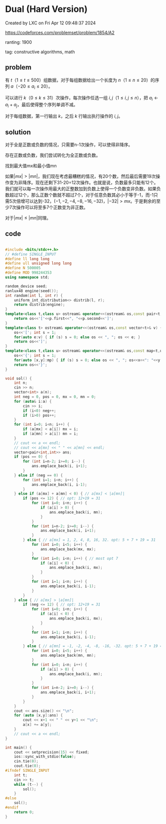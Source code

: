 # Dual (Hard Version)

Created by LXC on Fri Apr 12 09:48:37 2024

https://codeforces.com/problemset/problem/1854/A2

ranting: 1900

tag: constructive algorithms, math

## problem

有 $t$（$1\le t\le 500$）组数据，对于每组数据给出一个长度为 $n$（$1\le n\le 20$）的序列 $a$（$-20\le a_i\le 20$）。

可以进行 $k$（$0\le k\le 31$）次操作，每次操作任选一组 $i,j$（$1\le i,j\le n$），把 $a_i\leftarrow a_i+a_j$，最后使得整个序列单调不减。

对于每组数据，第一行输出 $k$，之后 $k$ 行输出执行操作的 $i,j$。

## solution

对于全是正数或负数的情况，只需要n-1次操作，可以使得非降序。

存在正数或负数，我们尝试转化为全正数或负数。

找到最大值mx和最小值mn

如果$|mx| > |mn|$，我们现在考虑最糟糕的情况，有20个数，然后最后需要19次操作变为非降序。现在还剩下31-20=12次操作。也就是说，负数最多只能有12个。我们就可以每一次操作用最大的正整数加到负数上使得一个负数变非负数。如果负数超过12个，那么正数个数就不超过7个，对于任意负数其必小于等于-1，而-1只需5次倍增可以达到-32，($-1,-2,-4,-8,-16,-32$)，$|-32|>mx$。于是剩余的至少7次操作可以将至多7个正数变为非正数。

对于$|mx| \le |mn|$同理。

## code

``` cpp

#include <bits/stdc++.h>
// #define SINGLE_INPUT
#define ll long long
#define ull unsigned long long
#define N 500005
#define MOD 998244353
using namespace std;

random_device seed;
ranlux48 engine(seed());
int random(int l, int r) {
    uniform_int_distribution<> distrib(l, r);
    return distrib(engine);
}
template<class t,class u> ostream& operator<<(ostream& os,const pair<t,u>& p) {
    return os<<'['<<p.first<<", "<<p.second<<']';
}
template<class t> ostream& operator<<(ostream& os,const vector<t>& v) {
    os<<'['; int s = 1;
    for(auto e:v) { if (s) s = 0; else os << ", "; os << e; }
    return os<<']';
}
template<class t,class u> ostream& operator<<(ostream& os,const map<t,u>& mp){
    os<<'{'; int s = 1;
    for(auto [x,y]:mp) { if (s) s = 0; else os << ", "; os<<x<<": "<<y; }
    return os<<'}';
}

void sol() {
    int n;
    cin >> n;
    vector<int> a(n);
    int neg = 0, pos = 0, mx = 0, mn = 0;
    for (auto& i:a) {
        cin >> i;
        if (i<0) neg++;
        if (i>0) pos++;
    }
    for (int i=0; i<n; i++) {
        if (a[mx] < a[i]) mx = i;
        if (a[mn] > a[i]) mn = i;
    }
    // cout << a << endl;
    // cout << a[mx] << " " << a[mn] << endl;
    vector<pair<int,int>> ans;
    if (pos == 0) {
        for (int i=n-2; i>=0; i--) {
            ans.emplace_back(i, i+1);
        }
    } else if (neg == 0) {
        for (int i=1; i<n; i++) {
            ans.emplace_back(i, i-1);
        }
    } else if (a[mx] + a[mn] < 0) { // a[mx] < |a[mn]|
        if (pos <= 12) { // opt: 12+19 = 31 
            for (int i=0; i<n; i++) {
                if (a[i] > 0) {
                    ans.emplace_back(i, mn);
                }
            }
            for (int i=n-2; i>=0; i--) {
                ans.emplace_back(i, i+1);
            }
        } else { // a[mx] = 1, 2, 4, 8, 16, 32. opt: 5 + 7 + 19 = 31
            for (int i=0; i<5; i++) {
                ans.emplace_back(mx, mx);
            }
            for (int i=0; i<n; i++) { // most opt 7
                if (a[i] < 0) { 
                    ans.emplace_back(i, mx);
                }
            }
            for (int i=1; i<n; i++) {
                ans.emplace_back(i, i-1);
            }      
        }
    } else { // a[mx] > |a[mn]|
        if (neg <= 12) { // opt: 12+19 = 31 
            for (int i=0; i<n; i++) {
                if (a[i] < 0) {
                    ans.emplace_back(i, mx);
                }
            }
            for (int i=1; i<n; i++) {
                ans.emplace_back(i, i-1);
            }   
        } else { // a[mn] = -1, -2, -4, -8, -16, -32. opt: 5 + 7 + 19 = 31
            for (int i=0; i<5; i++) {
                ans.emplace_back(mn, mn);
            }
            for (int i=0; i<n; i++) {
                if (a[i] > 0) {
                    ans.emplace_back(i, mn);
                }
            }
            for (int i=n-2; i>=0; i--) {
                ans.emplace_back(i, i+1);
            }   
        }
    }
    cout << ans.size() << "\n";
    for (auto [x,y]:ans) {
        cout << x+1 << " " << y+1 << "\n";
        a[x] += a[y];
    }
    // cout << a << endl;
}

int main() {
    cout << setprecision(15) << fixed;
    ios::sync_with_stdio(false);
    cin.tie(0);
    cout.tie(0);
#ifndef SINGLE_INPUT
    int t;
    cin >> t;
    while (t--) {
        sol();
    }
#else
    sol();
#endif
    return 0;
}

```

